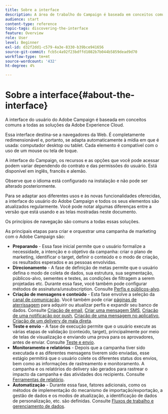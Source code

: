 ```yaml
---
title: Sobre a interface
description: A área de trabalho do Campaign é baseada em conceitos comuns a todas as soluções da Adobe Experience Cloud.
audience: start
content-type: reference
topic-tags: discovering-the-interface
feature: Overview
role: User
level: Beginner
exl-id: d32f2dd1-c579-4a3e-8330-b39bce941656
source-git-commit: fcb5c4a92f23bdffd1082b7b044b5859dead9d70
workflow-type: tm+mt
source-wordcount: '432'
ht-degree: 4%

---
```


# Sobre a interface{#about-the-interface}

A interface do usuário do Adobe Campaign é baseada em conceitos comuns a todas as soluções da Adobe Experience Cloud.

Essa interface destina-se a navegadores da Web. É completamente redimensionável e, portanto, se adapta automaticamente à mídia em que é usada: computador desktop ou tablet. Cada elemento é compatível com o uso de um mouse ou tela de toque.

A interface do Campaign, os recursos e as opções que você pode acessar podem variar dependendo do contrato e das permissões do usuário. Está disponível em inglês, francês e alemão.

Observe que o idioma está configurado na instalação e não pode ser alterado posteriormente.

Para se adaptar aos diferentes usos e às novas funcionalidades oferecidas, a interface do usuário do Adobe Campaign e todos os seus elementos são atualizados regularmente. Você pode notar algumas diferenças entre a versão que está usando e as telas mostradas neste documento.

Os princípios de navegação são comuns a todas essas soluções.

As principais etapas para criar e orquestrar uma campanha de marketing com o Adobe Campaign são:

* **Preparando** - Essa fase inicial permite que o usuário formalize a necessidade, a intenção e o objetivo da campanha: criar o plano de marketing, identificar o target, definir o conteúdo e o modo de criação, os resultados esperados e as pessoas envolvidas.
* **Direcionamento** - A fase de definição de metas permite que o usuário defina o modo de coleta de dados, sua estrutura, sua segmentação, públicos-alvo, sementes e testes, as condições de filtragem a serem projetadas etc. Durante essa fase, você também pode configurar métodos de assinatura/unsubscription. Consulte [Perfis e públicos-alvo](../../audiences/using/about-profiles.md).
* **Criação de mensagens e conteúdo** - Esta fase envolve a seleção da [canal de comunicação](../../channels/using/get-started-communication-channels.md). Você também pode criar [páginas de aterrissagem](../../channels/using/getting-started-with-landing-pages.md) para adquirir ou atualizar perfis e expandir seu banco de dados. Consulte [Criação de email](../../channels/using/creating-an-email.md), [Criar uma mensagem SMS](../../channels/using/creating-an-sms-message.md), [Criação de uma notificação por push](../../channels/using/preparing-and-sending-a-push-notification.md), [Criação de uma mensagem no aplicativo](../../channels/using/about-in-app-messaging.md), [Criação de um delivery de mala direta](../../channels/using/creating-the-direct-mail.md).
* **Teste e envio** - A fase de execução permite que o usuário execute as várias etapas de validação (conteúdo, target), principalmente por meio de telas de visualização e enviando uma prova para os aprovadores, antes de enviar. Consulte [Teste e envio](../../sending/using/get-started-sending-messages.md).
* **Monitoramento e relatórios** - Depois que a campanha tiver sido executada e as diferentes mensagens tiverem sido enviadas, esse estágio permitirá que o usuário colete os diferentes status dos envios, bem como as informações de rastreamento e monitoramento. A campanha e os relatórios do delivery são gerados para rastrear o impacto da campanha e das atividades dos recipients. Consulte [Ferramentas de relatório](../../reporting/using/about-dynamic-reports.md).
* **Automatização** - Durante essa fase, fatores adicionais, como os métodos de implementação do mecanismo de importação/exportação, a gestão de dados e os modos de atualização, a identificação de dados de personalização, etc. são definidas. Consulte [Fluxos de trabalho e gerenciamento de dados](../../automating/using/get-started-workflows.md).
